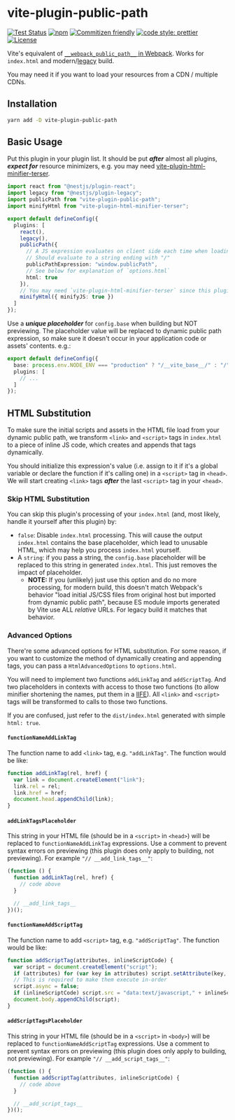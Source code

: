 # vite-plugin-public-path

[![Test Status](https://img.shields.io/github/workflow/status/Menci/vite-plugin-public-path/Test?style=flat-square)](https://github.com/Menci/vite-plugin-public-path/actions?query=workflow%3ATest)
[![npm](https://img.shields.io/npm/v/vite-plugin-public-path?style=flat-square)](https://www.npmjs.com/package/vite-plugin-public-path)
[![Commitizen friendly](https://img.shields.io/badge/commitizen-friendly-brightgreen.svg?style=flat-square)](http://commitizen.github.io/cz-cli/)
[![code style: prettier](https://img.shields.io/badge/code_style-prettier-ff69b4.svg?style=flat-square)](https://github.com/prettier/prettier)
[![License](https://img.shields.io/github/license/Menci/vite-plugin-public-path?style=flat-square)](LICENSE)

Vite's equivalent of [`__webpack_public_path__` in Webpack](https://webpack.js.org/guides/public-path/#on-the-fly). Works for `index.html` and modern/[legacy](https://www.npmjs.com/package/@vitejs/plugin-legacy) build.

You may need it if you want to load your resources from a CDN / multiple CDNs.

## Installation

```bash
yarn add -D vite-plugin-public-path
```

## Basic Usage

Put this plugin in your plugin list. It should be put ***after*** almost all plugins, ***expect for*** resource minimizers, e.g. you may need [vite-plugin-html-minifier-terser](https://www.npmjs.com/package/vite-plugin-html-minifier-terser).

```typescript
import react from "@nestjs/plugin-react";
import legacy from "@nestjs/plugin-legacy";
import publicPath from "vite-plugin-public-path";
import minifyHtml from "vite-plugin-html-minifier-terser";

export default defineConfig({
  plugins: [
    react(),
    legacy(),
    publicPath({
      // A JS expression evaluates on client side each time when loading a new file
      // Should evaluate to a string ending with "/"
      publicPathExpression: "window.publicPath",
      // See below for explanation of `options.html`
      html: true
    }),
    // You may need `vite-plugin-html-minifier-terser` since this plugin outputs non-minified inline JS code
    minifyHtml({ minifyJS: true })
  ]
});
```

Use a ***unique placeholder*** for `config.base` when building but NOT previewing. The placeholder value will be replaced to dynamic public path expression, so make sure it doesn't occur in your application code or assets' contents. e.g.:

```typescript
export default defineConfig({
  base: process.env.NODE_ENV === "production" ? "/__vite_base__/" : "/",
  plugins: [
    // ...
  ]
});
```

## HTML Substitution

To make sure the initial scripts and assets in the HTML file load from your dynamic public path, we transform `<link>` and `<script>` tags in `index.html` to a piece of inline JS code, which creates and appends that tags dynamically.

You should initialize this expression's value (i.e. assign to it if it's a global variable or declare the function if it's calling one) in a `<script>` tag in `<head>`. We will start creating `<link>` tags ***after*** the last `<script>` tag in your `<head>`.

### Skip HTML Substitution

You can skip this plugin's processing of your `index.html` (and, most likely, handle it yourself after this plugin) by:

* `false`: Disable `index.html` processing. This will cause the output `index.html` contains the base placeholder, which lead to unusable HTML, which may help you process `index.html` yourself.
* A `string`: if you pass a string, the `config.base` placeholder will be replaced to this string in generated `index.html`. This just removes the impact of placeholder.
  * **NOTE:** If you (unlikely) just use this option and do no more processing, for modern build, this doesn't match Webpack's behavior "load initial JS/CSS files from original host but imported from dynamic public path", because ES module imports generated by Vite use ALL *relative* URLs. For legacy build it matches that behavior.

### Advanced Options

There're some advanced options for HTML substitution. For some reason, if you want to customize the method of dynamically creating and appending tags, you can pass a `HtmlAdvancedOptions` to `options.html`.

You will need to implement two functions `addLinkTag` and `addScriptTag`. And two placeholders in contexts with access to those two functions (to allow minifier shortening the names, put them in a [IIFE](https://developer.mozilla.org/en-US/docs/Glossary/IIFE)). All `<link>` and `<script>` tags will be transformed to calls to those two functions.

If you are confused, just refer to the `dist/index.html` generated with simple `html: true`.

#### `functionNameAddLinkTag`

The function name to add `<link>` tag, e.g. `"addLinkTag"`. The function would be like:

```javascript
function addLinkTag(rel, href) {
  var link = document.createElement("link");
  link.rel = rel;
  link.href = href;
  document.head.appendChild(link);
}
```

#### `addLinkTagsPlaceholder`

This string in your HTML file (should be in a `<script>` in `<head>`) will be replaced to `functionNameAddLinkTag` expressions. Use a comment to prevent syntax errors on previewing (this plugin does only apply to building, not previewing). For example `"// __add_link_tags__"`:

```javascript
(function () {
  function addLinkTag(rel, href) {
    // code above
  }

  // __add_link_tags__
})();
```

#### `functionNameAddScriptTag`

The function name to add `<script>` tag, e.g. `"addScriptTag"`. The function would be like:

```javascript
function addScriptTag(attributes, inlineScriptCode) {
  var script = document.createElement("script");
  if (attributes) for (var key in attributes) script.setAttribute(key, attributes[key]);
  // This is required to make them execute in-order
  script.async = false;
  if (inlineScriptCode) script.src = "data:text/javascript," + inlineScriptCode;
  document.body.appendChild(script);
}
```

#### `addScriptTagsPlaceholder`

This string in your HTML file (should be in a `<script>` in `<body>`) will be replaced to `functionNameAddScriptTag` expressions. Use a comment to prevent syntax errors on previewing (this plugin does only apply to building, not previewing). For example `"// __add_script_tags__"`:

```javascript
(function () {
  function addScriptTag(attributes, inlineScriptCode) {
    // code above
  }

  // __add_script_tags__
})();
```
